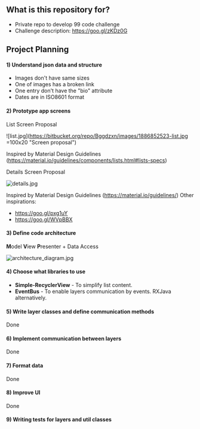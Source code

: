 ## What is this repository for? ##

* Private repo to develop 99 code challenge
* Challenge description: https://goo.gl/zKDz0G

## Project Planning ##

#### 1) Understand json data and structure ####
* Images don't have same sizes
* One of images has a broken link
* One entry don't have the "bio" attribute
* Dates are in ISO8601 format

#### 2) Prototype app screens ####
List Screen Proposal

![list.jpg](https://bitbucket.org/repo/Bggdzxn/images/1886852523-list.jpg =100x20 "Screen proposal")


Inspired by Material Design Guidelines (https://material.io/guidelines/components/lists.html#lists-specs)


Details Screen Proposal

![details.jpg](https://bitbucket.org/repo/Bggdzxn/images/1467426949-details.jpg)

Inspired by Material Design Guidelines (https://material.io/guidelines/)
Other inspirations:
* https://goo.gl/pxg1uY
* https://goo.gl/WVpBBX


#### 3) Define code architecture ####
**M**odel  **V**iew  **P**resenter + Data Access

![architecture_diagram.jpg](https://bitbucket.org/repo/Bggdzxn/images/3527184124-architecture_diagram.jpg)


#### 4) Choose what libraries to use ####
* **Simple-RecyclerView** - To simplify list content.
* **EventBus** - To enable layers communication by events. RXJava alternatively.



#### 5) Write layer classes and define communication methods ####
Done


#### 6) Implement communication between layers ####
Done

#### 7) Format data ####
Done


#### 8) Improve UI ####
Done


#### 9) Writing tests for layers and util classes ####
